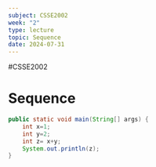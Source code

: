 ```yaml
---
subject: CSSE2002
week: "2"
type: lecture
topic: Sequence
date: 2024-07-31
---
```

#CSSE2002

# Sequence

```java title:Sequence.java
public static void main(String[] args) {
	int x=1;
	int y=2;
	int z= x+y;
	System.out.println(z);
}
```

